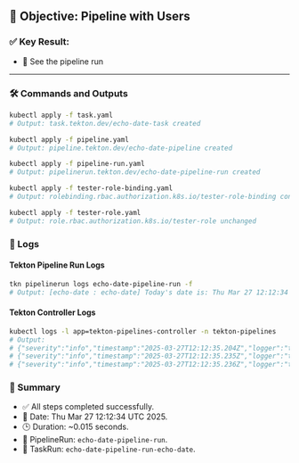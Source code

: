 ## 🎯 Objective: Pipeline with Users  
### ✅ Key Result:  
- 🚀 See the pipeline run  

---

### 🛠️ Commands and Outputs  

```bash
kubectl apply -f task.yaml
# Output: task.tekton.dev/echo-date-task created

kubectl apply -f pipeline.yaml
# Output: pipeline.tekton.dev/echo-date-pipeline created

kubectl apply -f pipeline-run.yaml
# Output: pipelinerun.tekton.dev/echo-date-pipeline-run created

kubectl apply -f tester-role-binding.yaml
# Output: rolebinding.rbac.authorization.k8s.io/tester-role-binding configured

kubectl apply -f tester-role.yaml
# Output: role.rbac.authorization.k8s.io/tester-role unchanged
```

### 📜 Logs  

#### Tekton Pipeline Run Logs  
```bash
tkn pipelinerun logs echo-date-pipeline-run -f
# Output: [echo-date : echo-date] Today's date is: Thu Mar 27 12:12:34 UTC 2025
```

#### Tekton Controller Logs  
```bash
kubectl logs -l app=tekton-pipelines-controller -n tekton-pipelines
# Output: 
# {"severity":"info","timestamp":"2025-03-27T12:12:35.204Z","logger":"tekton-pipelines-controller","message":"Successfully reconciled taskrun echo-date-pipeline-run-echo-date with status: Succeeded"}
# {"severity":"info","timestamp":"2025-03-27T12:12:35.235Z","logger":"tekton-pipelines-controller","message":"All TaskRuns have finished for PipelineRun echo-date-pipeline-run so it has finished"}
# {"severity":"info","timestamp":"2025-03-27T12:12:35.236Z","logger":"tekton-pipelines-controller.event-broadcaster","message":"Event: 'Succeeded' Tasks Completed: 1 (Failed: 0, Cancelled: 0), Skipped: 0"}
```

### 🎉 Summary  
- ✅ All steps completed successfully.  
- 📅 Date: Thu Mar 27 12:12:34 UTC 2025.  
- 🕒 Duration: ~0.015 seconds.  
- 🔑 PipelineRun: `echo-date-pipeline-run`.  
- 🔑 TaskRun: `echo-date-pipeline-run-echo-date`.  